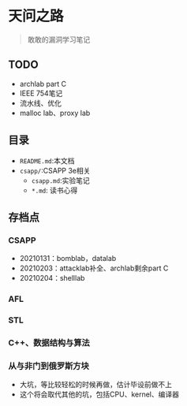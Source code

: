 # 天问之路

> 敢敢的漏洞学习笔记

## TODO

- archlab part C
- IEEE 754笔记
- 流水线、优化
- malloc lab、proxy lab

## 目录

- `README.md`:本文档
- `csapp/`:CSAPP 3e相关
  - `csapp.md`:实验笔记
  - `*.md`: 读书心得

## 存档点

### CSAPP

- 20210131：bomblab，datalab
- 20210203：attacklab补全、archlab剩余part C
- 20210204：shelllab

### AFL

### STL

### C++、数据结构与算法

### 从与非门到俄罗斯方块

- 大坑，等比较轻松的时候再做，估计毕设前做不上
- 这个将会取代其他的坑，包括CPU、kernel、编译器
